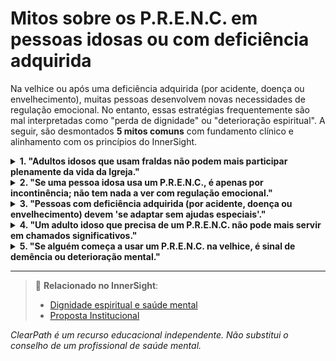 # Mitos sobre os P.R.E.N.C. em pessoas idosas ou com deficiência adquirida

Na velhice ou após uma deficiência adquirida (por acidente, doença ou envelhecimento), muitas pessoas desenvolvem novas necessidades de regulação emocional. No entanto, essas estratégias frequentemente são mal interpretadas como "perda de dignidade" ou "deterioração espiritual". A seguir, são desmontados **5 mitos comuns** com fundamento clínico e alinhamento com os princípios do InnerSight.

<details>
<summary><strong>1. "Adultos idosos que usam fraldas não podem mais participar plenamente da vida da Igreja."</strong></summary>
<p><strong>Realidade:</strong> O uso de fraldas em adultos idosos nem sempre está relacionado à incontinência, mas pode ser um P.R.E.N.C. para contenção tátil, segurança somática ou regulação após trauma não resolvido. Como ensina <em>InnerSight – Dignidade espiritual e saúde mental</em>, a participação plena não depende da funcionalidade física ou neurológica, mas do desejo de seguir a Cristo.<br><strong>Risco:</strong> Assume-se que a necessidade regulatória implica incapacidade espiritual, excluindo injustamente membros fiéis de chamados, sacramentais ou comunhão.</p>
</details>

<details>
<summary><strong>2. "Se uma pessoa idosa usa um P.R.E.N.C., é apenas por incontinência; não tem nada a ver com regulação emocional."</strong></summary>
<p><strong>Realidade:</strong> Embora a incontinência possa estar presente, muitos adultos idosos com histórias de trauma, luto ou isolamento usam fraldas ou roupas regulatórias por necessidade emocional, não fisiológica. O corpo pode buscar contenção simbólica em estágios de vulnerabilidade extrema.<br><strong>Risco:</strong> Reduz-se uma necessidade complexa a uma condição médica, ignorando o sofrimento emocional não verbal e privando a pessoa de apoio integral.</p>
</details>

<details>
<summary><strong>3. "Pessoas com deficiência adquirida (por acidente, doença ou envelhecimento) devem 'se adaptar sem ajudas especiais'."</strong></summary>
<p><strong>Realidade:</strong> A adaptação não significa negar as novas necessidades do corpo, mas honrá-las com dignidade. Como afirma <em>InnerSight – Proposta Institucional</em>, as estratégias regulatórias permitem que pessoas com deficiência adquirida mantenham sua agência, fé e conexão comunitária.<br><strong>Risco:</strong> Exige-se uma "resiliência heroica" que esgota emocionalmente e pode levar ao isolamento espiritual.</p>
</details>

<details>
<summary><strong>4. "Um adulto idoso que precisa de um P.R.E.N.C. não pode mais servir em chamados significativos."</strong></summary>
<p><strong>Realidade:</strong> O serviço não se mede pela ausência de necessidades, mas pela fidelidade, sabedoria e amor. Muitos adultos idosos com P.R.E.N.C. servem como professores, conselheiros, historiadores ou em chamados de misericórdia com maior empatia precisamente por sua experiência de vulnerabilidade (<em>InnerSight – Propósito</em>).<br><strong>Risco:</strong> Perde-se a riqueza do ministério intergeracional e nega-se aos idosos a oportunidade de continuar contribuindo para o Reino.</p>
</details>

<details>
<summary><strong>5. "Se alguém começa a usar um P.R.E.N.C. na velhice, é sinal de demência ou deterioração mental."</strong></summary>
<p><strong>Realidade:</strong> O uso de um P.R.E.N.C. na velhice pode ser uma resposta consciente ao luto, solidão, trauma reativado ou hipersensibilidade sensorial, não um sintoma de deterioração cognitiva. Como explica <em>InnerSight – Fundamentos Psicológicos</em>, o sistema nervoso nunca deixa de buscar segurança, mesmo em idades avançadas.<br><strong>Risco:</strong> Patologiza-se uma estratégia de autorregulação legítima, levando a intervenções desnecessárias ou infantilização de adultos idosos capazes e fiéis.</p>
</details>

---

> 🔗 **Relacionado no InnerSight**:  
> - [Dignidade espiritual e saúde mental](https://inner-clarity.github.io/InnerSight/pt#dignidade-espiritual-e-saúde-mental)  
> - [Proposta Institucional](https://inner-clarity.github.io/InnerSight/pt#proposta-institucional)

*ClearPath é um recurso educacional independente. Não substitui o conselho de um profissional de saúde mental.*

